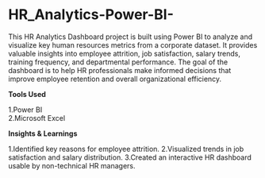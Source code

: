 # HR_Analytics-Power-BI-
This HR Analytics Dashboard project is built using Power BI to analyze and visualize key human resources metrics from a corporate dataset. It provides valuable insights into employee attrition, job satisfaction, salary trends, training frequency, and departmental performance. The goal of the dashboard is to help HR professionals make informed decisions that improve employee retention and overall organizational efficiency.

**Tools Used**

1.Power BI	
2.Microsoft Excel	

**Insights & Learnings**

1.Identified key reasons for employee attrition.
2.Visualized trends in job satisfaction and salary distribution.
3.Created an interactive HR dashboard usable by non-technical HR managers.
